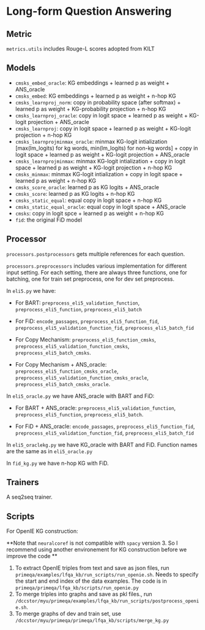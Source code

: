 # Long-form Question Answering
## Metric
`metrics.utils` includes Rouge-L scores adopted from KILT

## Models
- `cmsks_embed_oracle`: KG embeddings + learned p as weight +  ANS_oracle
- `cmsks_embed`: KG embeddings + learned p as weight + n-hop KG
- `cmsks_learnproj_norm`: copy in probability space (after softmax) + learned p as weight + KG-probability projection + n-hop KG
- `cmsks_learnproj_oracle`: copy in logit space + learned p as weight + KG-logit projection + ANS_oracle
- `cmsks_learnproj`: copy in logit space + learned p as weight + KG-logit projection + n-hop KG
- `cmsks_learnprojminmax_oracle`: minmax KG-logit intialization [max(lm_logits) for kg words, min(lm_logits) for non-kg words] + copy in logit space + learned p as weight + KG-logit projection + ANS_oracle
- `cmsks_learnprojminmax`: minmax KG-logit intialization + copy in logit space + learned p as weight + KG-logit projection + n-hop KG
- `cmsks_minmax`: minmax KG-logit intialization + copy in logit space + learned p as weight + n-hop KG
- `cmsks_score_oracle`: learned p as KG logits + ANS_oracle
- `cmsks_score`: learned p as KG logits + n-hop KG
- `cmsks_static_equal`: equal copy in logit space + n-hop KG
- `cmsks_static_equal_oracle`: equal copy in logit space + ANS_oracle
- `cmsks`: copy in logit spce + learned p as weight + n-hop KG
- `fid`: the original FiD model

## Processor
`processors.postprocessors` gets multiple references for each question.


`processors.preprocessors` includes various implementation for different input setting. For each setting, there are always three functions, one for batching, one for train set preprocess, one for dev set preprocess.

In `eli5.py` we have:
- For BART: `preprocess_eli5_validation_function`, `preprocess_eli5_function`, `preprocess_eli5_batch`

- For FiD: `encode_passages`, `preprocess_eli5_function_fid`, `preprocess_eli5_validation_function_fid`, `preprocess_eli5_batch_fid`

- For Copy Mechanism: `preprocess_eli5_function_cmsks`, `preprocess_eli5_validation_function_cmsks`, `preprocess_eli5_batch_cmsks`.

- For Copy Mechanism + ANS_oracle: `preprocess_eli5_function_cmsks_oracle`, `preprocess_eli5_validation_function_cmsks_oracle`, `preprocess_eli5_batch_cmsks_oracle`.

In `eli5_oracle.py` we have ANS_oracle with BART and FiD:
- For BART + ANS_oracle: `preprocess_eli5_validation_function`, `preprocess_eli5_function`, `preprocess_eli5_batch`.

- For FiD + ANS_oracle: `encode_passages`, `preprocess_eli5_function_fid`, `preprocess_eli5_validation_function_fid`, `preprocess_eli5_batch_fid`

In `eli5_oraclekg.py` we have KG_oracle with BART and FiD. Function names are the same as in `eli5_oracle.py`


In `fid_kg.py` we have n-hop KG with FiD.



## Trainers
A seq2seq trainer.


## Scripts

For OpenIE KG construction:

**Note that `neuralcoref` is not compatible with `spacy` version 3. So I recommend using another environement for KG construction before we improve the code **


1. To extract OpenIE triples from text and save as json files, run `primeqa/examples/lfqa_kb/run_scripts/run_openie.sh`. Needs to specify the start and end index of the data examples. The code is in `primeqa/primeqa/lfqa_kb/scripts/run_openie.py`
2. To merge triples into graphs and save as pkl files., run `/dccstor/myu/primeqa/examples/lfqa_kb/run_scripts/postprocess_openie.sh`.
3. To merge graphs of dev and train set, use `/dccstor/myu/primeqa/primeqa/lfqa_kb/scripts/merge_kg.py`

